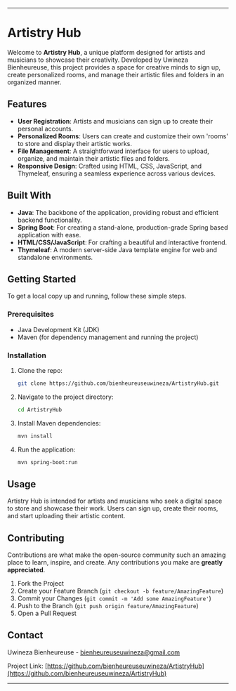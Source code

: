 

---

# Artistry Hub

Welcome to **Artistry Hub**, a unique platform designed for artists and musicians to showcase their creativity. Developed by Uwineza Bienheureuse, this project provides a space for creative minds to sign up, create personalized rooms, and manage their artistic files and folders in an organized manner.

## Features

- **User Registration**: Artists and musicians can sign up to create their personal accounts.
- **Personalized Rooms**: Users can create and customize their own 'rooms' to store and display their artistic works.
- **File Management**: A straightforward interface for users to upload, organize, and maintain their artistic files and folders.
- **Responsive Design**: Crafted using HTML, CSS, JavaScript, and Thymeleaf, ensuring a seamless experience across various devices.

## Built With

- **Java**: The backbone of the application, providing robust and efficient backend functionality.
- **Spring Boot**: For creating a stand-alone, production-grade Spring based application with ease.
- **HTML/CSS/JavaScript**: For crafting a beautiful and interactive frontend.
- **Thymeleaf**: A modern server-side Java template engine for web and standalone environments.

## Getting Started

To get a local copy up and running, follow these simple steps.

### Prerequisites

- Java Development Kit (JDK)
- Maven (for dependency management and running the project)

### Installation

1. Clone the repo:
   ```sh
   git clone https://github.com/bienheureuseuwineza/ArtistryHub.git
   ```
2. Navigate to the project directory:
   ```sh
   cd ArtistryHub
   ```
3. Install Maven dependencies:
   ```sh
   mvn install
   ```
4. Run the application:
   ```sh
   mvn spring-boot:run
   ```

## Usage

Artistry Hub is intended for artists and musicians who seek a digital space to store and showcase their work. Users can sign up, create their rooms, and start uploading their artistic content.

## Contributing

Contributions are what make the open-source community such an amazing place to learn, inspire, and create. Any contributions you make are **greatly appreciated**.

1. Fork the Project
2. Create your Feature Branch (`git checkout -b feature/AmazingFeature`)
3. Commit your Changes (`git commit -m 'Add some AmazingFeature'`)
4. Push to the Branch (`git push origin feature/AmazingFeature`)
5. Open a Pull Request


## Contact

Uwineza Bienheureuse - bienheureuseuwineza@gmail.com

Project Link: [https://github.com/bienheureuseuwineza/ArtistryHub](https://github.com/bienheureuseuwineza/ArtistryHub)

---

